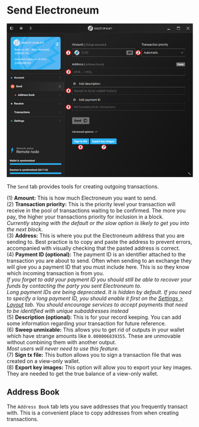 # Send Electroneum
![send](media/black_send.png)

The `Send` tab provides tools for creating outgoing transactions.

(1) **Amount:** This is how much Electroneum you want to send.  
(2) **Transaction priority:** This is the priority level your transaction will receive in the pool of transactions waiting to be confirmed. The more you pay, the higher your transactions priority for inclusion in a block.  
*Currently staying with the default or the slow option is likely to get you into the next block.*  
(3) **Address:** This is where you put the Electroneum address that you are sending to. Best practice is to copy and paste the address to prevent errors, accompanied with visually checking that the pasted address is correct.  
(4) **Payment ID (optional):** The payment ID is an identifier attached to the transaction you are about to send. Often when sending to an exchange they will give you a payment ID that you must include here. This is so they know which incoming transaction is from you.  
*If you forget to add your payment ID you should still be able to recover your funds by contacting the party you sent Electroneum to.*  
*Long payment IDs are being deprecated. It is hidden by default. If you need to specify a long payment ID, you should enable it first on the [Settings > Layout](#layout) tab. You should encourage services to accept payments that need to be identified with unique subaddresses instead*  
(5) **Description (optional):** This is for your record keeping. You can add some information regarding your transaction for future reference.   
(6) **Sweep unmixable:** This allows you to get rid of outputs in your wallet which have strange amounts like `0.000006839355`. These are unmovable without combining them with another output.  
*Most users will never need to use this feature.*  
(7) **Sign tx file:** This button allows you to sign a transaction file that was created on a view-only wallet.  
(8) **Export key images:** This option will allow you to export your key images. They are needed to get the true balance of a view-only wallet.

## Address Book
The `Address Book` tab lets you save addresses that you frequently transact with. This is a convenient place to copy addresses from when creating transactions.

